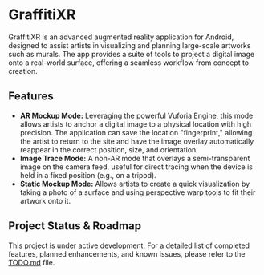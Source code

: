 # GraffitiXR

GraffitiXR is an advanced augmented reality application for Android, designed to assist artists in visualizing and planning large-scale artworks such as murals. The app provides a suite of tools to project a digital image onto a real-world surface, offering a seamless workflow from concept to creation.

## Features

-   **AR Mockup Mode:** Leveraging the powerful Vuforia Engine, this mode allows artists to anchor a digital image to a physical location with high precision. The application can save the location "fingerprint," allowing the artist to return to the site and have the image overlay automatically reappear in the correct position, size, and orientation.
-   **Image Trace Mode:** A non-AR mode that overlays a semi-transparent image on the camera feed, useful for direct tracing when the device is held in a fixed position (e.g., on a tripod).
-   **Static Mockup Mode:** Allows artists to create a quick visualization by taking a photo of a surface and using perspective warp tools to fit their artwork onto it.

## Project Status & Roadmap

This project is under active development. For a detailed list of completed features, planned enhancements, and known issues, please refer to the [TODO.md](TODO.md) file.
